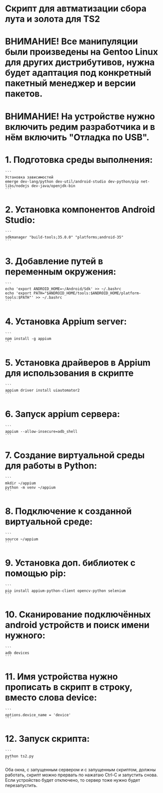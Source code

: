 # Скрипт для автматизации сбора лута и золота для TS2

# ВНИМАНИЕ! Все манипуляции были произведены на Gentoo Linux для других дистрибутивов, нужна будет адаптация под конкретный пакетный менеджер и версии пакетов.
# ВНИМАНИЕ! На устройстве нужно включить редим разработчика и в нём включить "Отладка по USB".

# 1.  Подготовка среды выполнения:
    ```
    Установка зависимостей
    emerge dev-lang/python dev-util/android-studio dev-python/pip net-libs/nodejs dev-java/openjdk-bin
    ```

# 2.  Установка компонентов Android Studio:
    ```
    sdkmanager "build-tools;35.0.0" "platforms;android-35"
    ```
   
# 3.  Добавление путей в переменным окружения:
    ```
    echo 'export ANDROID_HOME=~/Android/Sdk' >> ~/.bashrc
    echo 'export PATH="$ANDROID_HOME/tools:$ANDROID_HOME/platform-tools:$PATH"' >> ~/.bashrc
    ```

# 4.  Установка Appium server:
    ```
    npm install -g appium
    ```

# 5.  Установка драйверов в Appium для использования в скрипте
    ```
    appium driver install uiautomator2
    ```

# 6.  Запуск appium сервера:
    ```
    appium --allow-insecure=adb_shell
    ```

# 7.  Создание виртуальной среды для работы в Python:
    ```
    mkdir ~/appium
    python -m venv ~/appium
    ```

# 8.  Подключение к созданной виртуальной среде:
    ```
    source ~/appium
    ```
   
# 9.  Установка доп. библиотек с помощью pip:
    ```
    pip install appium-python-client opencv-python selenium
    ```

# 10. Сканирование подключённых android устройств и поиск имени нужного:
    ```
    adb devices
    ```

# 11. Имя устройства нужно прописать в скрипт в строку, вместо слова device:
    ```
    options.device_name = 'device'
    ```

# 12. Запуск скрипта:
    ```
    python ts2.py
    ```
    

Оба окна, с запущенным сервером и с запущенным скриптом, должны работать, скрипт можно прервать по нажатаю Ctrl-C и запустить снова. Если устройство будет отключено, то сервер тоже нужно будет перезапустить.
